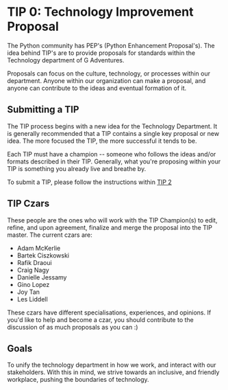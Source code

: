 # TIP 0: Technology Improvement Proposal

The Python community has PEP's (Python Enhancement Proposal's). The idea behind
TIP's are to provide proposals for standards within the Technology department of
G Adventures.

Proposals can focus on the culture, technology, or processes within our
department. Anyone within our organization can make a proposal, and anyone can
contribute to the ideas and eventual formation of it.

## Submitting a TIP

The TIP process begins with a new idea for the Technology Department. It is
generally recommended that a TIP contains a single key proposal or new idea.
The more focused the TIP, the more successful it tends to be.

Each TIP must have a champion -- someone who follows the ideas and/or formats
described in their TIP. Generally, what you're proposing within your TIP is
something you already live and breathe by.

To submit a TIP, please follow the instructions within [TIP 2](https://github.com/gadventures/TIPs/blob/tip-2/tips/tip-2-submitting-tips.md)

## TIP Czars

These people are the ones who will work with the TIP Champion(s) to edit,
refine, and upon agreement, finalize and merge the proposal into the TIP master.
The current czars are:

* Adam McKerlie
* Bartek Ciszkowski
* Rafik Draoui
* Craig Nagy
* Danielle Jessamy
* Gino Lopez
* Joy Tan
* Les Liddell

These czars have different specialisations, experiences, and opinions. If you'd
like to help and become a czar, you should contribute to the discussion of as
much proposals as you can :)

## Goals

To unify the technology department in how we work, and interact with
our stakeholders. With this in mind, we strive towards an inclusive,
and friendly workplace, pushing the boundaries of technology.
